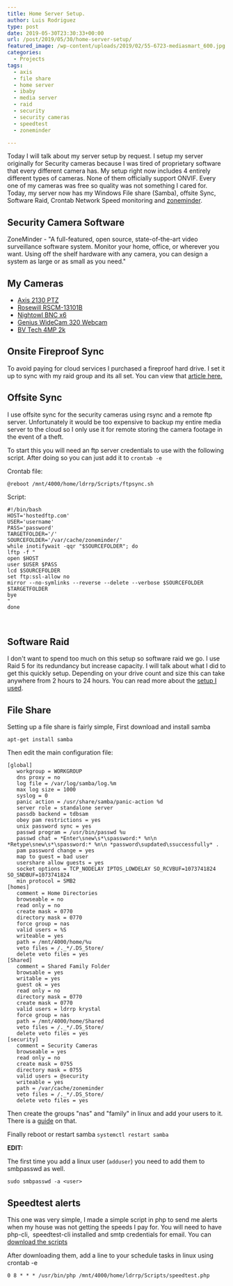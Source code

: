 ```yaml
---
title: Home Server Setup.
author: Luis Rodriguez
type: post
date: 2019-05-30T23:30:33+00:00
url: /post/2019/05/30/home-server-setup/
featured_image: /wp-content/uploads/2019/02/55-6723-mediasmart_600.jpg
categories:
  - Projects
tags:
  - axis
  - file share
  - home server
  - ibaby
  - media server
  - raid
  - security
  - security cameras
  - speedtest
  - zoneminder

---
```

Today I will talk about my server setup by request. I setup my server originally for Security cameras because I was tired of proprietary software that every different camera has. My setup right now includes 4 entirely different types of cameras. None of them officially support ONVIF. Every one of my cameras was free so quality was not something I cared for. Today, my server now has my Windows File share (Samba), offsite Sync, Software Raid, Crontab Network Speed monitoring and [zoneminder][1].

<!--more-->

## Security Camera Software

ZoneMinder - "A full-featured, open source, state-of-the-art video surveillance software system. Monitor your home, office, or wherever you want. Using off the shelf hardware with any camera, you can design a system as large or as small as you need."

## My Cameras

  * [Axis 2130 PTZ][2]
  * [Rosewill RSCM-13101B][3]
  * [Nightowl BNC x6][4]
  * [Genius WideCam 320 Webcam][5]
  * [BV Tech 4MP 2k][6]

## Onsite Fireproof Sync

To avoid paying for cloud services I purchased a fireproof hard drive. I set it up to sync with my raid group and its all set. You can view that [article here.][7]

## Offsite Sync

I use offsite sync for the security cameras using rsync and a remote ftp server. Unfortunately it would be too expensive to backup my entire media server to the cloud so I only use it for remote storing the camera footage in the event of a theft.

To start this you will need an ftp server credentials to use with the following script. After doing so you can just add it to `crontab -e`

Crontab file:

```
@reboot /mnt/4000/home/ldrrp/Scripts/ftpsync.sh
```

Script:

```
#!/bin/bash
HOST='hostedftp.com'
USER='username'
PASS='password'
TARGETFOLDER='/'
SOURCEFOLDER='/var/cache/zoneminder/'
while inotifywait -qqr "$SOURCEFOLDER"; do
lftp -f "
open $HOST
user $USER $PASS
lcd $SOURCEFOLDER
set ftp:ssl-allow no
mirror --no-symlinks --reverse --delete --verbose $SOURCEFOLDER $TARGETFOLDER
bye
"
done
```

&nbsp;

## Software Raid

I don't want to spend too much on this setup so software raid we go. I use Raid 5 for its redundancy but increase capacity. I will talk about what I did to get this quickly setup. Depending on your drive count and size this can take anywhere from 2 hours to 24 hours. You can read more about the [setup I used][8].

## File Share

Setting up a file share is fairly simple, First download and install samba

`apt-get install samba`

Then edit the main configuration file:

```
[global]
   workgroup = WORKGROUP
   dns proxy = no
   log file = /var/log/samba/log.%m
   max log size = 1000
   syslog = 0
   panic action = /usr/share/samba/panic-action %d
   server role = standalone server
   passdb backend = tdbsam
   obey pam restrictions = yes
   unix password sync = yes
   passwd program = /usr/bin/passwd %u
   passwd chat = *Enter\snew\s*\spassword:* %n\n *Retype\snew\s*\spassword:* %n\n *password\supdated\ssuccessfully* .
   pam password change = yes
   map to guest = bad user
   usershare allow guests = yes
   socket options = TCP_NODELAY IPTOS_LOWDELAY SO_RCVBUF=1073741824 SO_SNDBUF=1073741824
   min protocol = SMB2
[homes]
   comment = Home Directories
   browseable = no
   read only = no
   create mask = 0770
   directory mask = 0770
   force group = nas
   valid users = %S
   writeable = yes
   path = /mnt/4000/home/%u
   veto files = /._*/.DS_Store/
   delete veto files = yes
[Shared]
   comment = Shared Family Folder
   browsable = yes
   writable = yes
   guest ok = yes
   read only = no
   directory mask = 0770
   create mask = 0770
   valid users = ldrrp krystal
   force group = nas
   path = /mnt/4000/home/Shared
   veto files = /._*/.DS_Store/
   delete veto files = yes
[security]
   comment = Security Cameras
   browseable = yes
   read only = no
   create mask = 0755
   directory mask = 0755
   valid users = @security
   writeable = yes
   path = /var/cache/zoneminder
   veto files = /._*/.DS_Store/
   delete veto files = yes
```

Then create the groups "nas" and "family" in linux and add your users to it. There is a [guide][9] on that.

Finally reboot or restart samba `systemctl restart samba`

**EDIT:**

The first time you add a linux user (`adduser`) you need to add them to smbpasswd as well.

`sudo smbpasswd -a <user>`

## Speedtest alerts

This one was very simple, I made a simple script in php to send me alerts when my house was not getting the speeds I pay for. You will need to have php-cli,  speedtest-cli installed and smtp credentials for email. You can [download the scripts][10]

After downloading them, add a line to your schedule tasks in linux using crontab -e

```
0 8 * * * /usr/bin/php /mnt/4000/home/ldrrp/Scripts/speedtest.php
```

 [1]: https://www.zoneminder.com/
 [2]: https://silocitylabs.com/post/2018/12/13/axis-2130-ptz-and-zoneminder/
 [3]: https://silocitylabs.com/post/2019/02/07/axis-2130-ptz-and-zoneminder/
 [4]: https://silocitylabs.com/post/2018/12/27/nightowl-bnc-and-zoneminder/
 [5]: https://silocitylabs.com/post/2019/01/10/genius-widecam-320-and-zoneminder/
 [6]: https://silocitylabs.com/post/2018/11/28/bv-tech-4mp-2k-h-265-ip67-and-zoneminder/
 [7]: https://silocitylabs.com/post/2018/11/23/secure-backups-without-the-cloud/
 [8]: http://a.tra.li/TPzz
 [9]: https://www.howtogeek.com/50787/add-a-user-to-a-group-or-second-group-on-linux/
 [10]: https://downloads.techreanimate.com/kzhota
